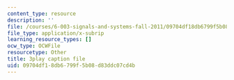 ```yaml
---
content_type: resource
description: ''
file: /courses/6-003-signals-and-systems-fall-2011/09704df18db6799f5b08d83ddc07cd4b_MRy8xxvsZA4.srt
file_type: application/x-subrip
learning_resource_types: []
ocw_type: OCWFile
resourcetype: Other
title: 3play caption file
uid: 09704df1-8db6-799f-5b08-d83ddc07cd4b
---
```

